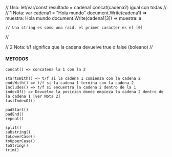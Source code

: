 // Uso:
    let/var/const resultado = cadena1.concat(cadena2)
    igual con todas
//
//
    1
    Nota:
    var cadena1 = "Hola mundo"
        document.Write(cadena1) => muestra: Hola mundo
        document.Write(cadena1[3]) => muestra:  a

    // Una string es como una raid, el primer caracter es el [0]
//

//
    2
    Nota: t/f significa que la cadena devuelve true o false (boleano)
//

#### METODOS ####
    concat() => concatena la 1 con la 2

    startsWith() => t/f si la cadena 1 comienza con la cadena 2
    endsWith() => t/f si la cadena 1 termina con la cadena 2
    includes() => t/f si encuentra la cadena 2 dentro de la 1
    indexOf() => Devuelve la posicion donde empieza la cadena 2 dentro de la cadena 1 [ver Nota 2]
    lastIndexOf()

    padStart()
    padEnd()
    repeat()

    split()
    substring()
    toLowerCase()
    toUpperCase()
    toString()
    trim()
